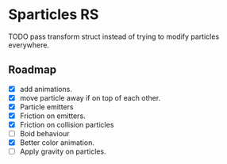 # Sparticles RS

TODO pass transform struct instead of trying to modify particles everywhere.

## Roadmap
- [x] add animations.
- [x] move particle away if on top of each other.
- [x] Particle emitters
- [x] Friction on emitters.
- [x] Friction on collision particles
- [ ] Boid behaviour
- [x] Better color animation.
- [ ] Apply gravity on particles.

